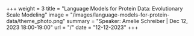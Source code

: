 +++
weight = 3
title = "Language Models for Protein Data: Evolutionary Scale Modeling"
image = "/images/language-models-for-protein-data/theme_photo.png"
summary = "Speaker: Amelie Schreiber | Dec 12, 2023 18:00-19:00"
url = "/"
date = "12-12-2023"
+++

<!--
### Location

[tba]()

### [**RSVP**]()


### About this Event

tba


### Agenda

 - tba


### Speakers

![Amelie Schreiber ><]() 

[**Amelie Schreiber**]() 
Vestibulum lacinia neque tellus, nec viverra ipsum consequat et. Curabitur ac sollicitudin nunc, ac sollicitudin elit. Nunc feugiat, augue ut commodo semper, quam magna imperdiet nunc, non blandit urna dolor a mi. Pellentesque lectus justo, vulputate sed lacinia ac, condimentum vitae diam. Vestibulum id consectetur turpis. Mauris bibendum orci in vulputate hendrerit. Etiam sollicitudin, nulla sed tincidunt dapibus, nunc erat posuere tellus, eget aliquet quam massa sit amet quam. Vivamus a est sit amet urna bibendum sollicitudin non vitae nisi.
-->
